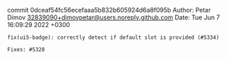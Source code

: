 commit 0dceaf54fc56ecefaaa5b832b605924d6a8f095b
Author: Petar Dimov <32839090+dimovpetar@users.noreply.github.com>
Date:   Tue Jun 7 16:09:29 2022 +0300

    fix(ui5-badge): correctly detect if default slot is provided (#5334)
    
    Fixes: #5328
